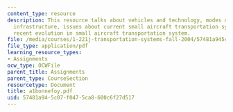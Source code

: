 ```yaml
---
content_type: resource
description: This resource talks about vehicles and technology, modes of operation,
  infrastructure, issues about current small aircraft transportation systems, and
  recent evolution in small aircraft transportation system.
file: /media/courses/1-221j-transportation-systems-fall-2004/57481a945c07f0475ca8600c6f27d517_a1bonnefoy.pdf
file_type: application/pdf
learning_resource_types:
- Assignments
ocw_type: OCWFile
parent_title: Assignments
parent_type: CourseSection
resourcetype: Document
title: a1bonnefoy.pdf
uid: 57481a94-5c07-f047-5ca8-600c6f27d517
---
```

